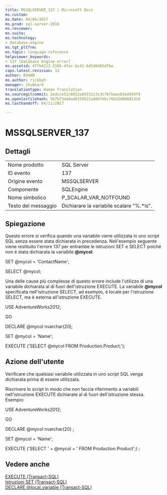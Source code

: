 ```yaml
---
title: MSSQLSERVER_137 | Microsoft Docs
ms.custom: 
ms.date: 04/04/2017
ms.prod: sql-server-2016
ms.reviewer: 
ms.suite: 
ms.technology:
- database-engine
ms.tgt_pltfrm: 
ms.topic: language-reference
helpviewer_keywords:
- 137 (Database Engine error)
ms.assetid: 47fb4212-2165-4fec-bc41-6d548465d7be
caps.latest.revision: 12
author: BYHAM
ms.author: rickbyh
manager: jhubbard
translationtype: Human Translation
ms.sourcegitcommit: 2edcce51c6822a89151c3c3c76fbaacb5edd54f4
ms.openlocfilehash: 5b7b73da0a46159521addd7ebc76b32d00881318
ms.lasthandoff: 04/11/2017

---
```

# <a name="mssqlserver137"></a>MSSQLSERVER_137
  
## <a name="details"></a>Dettagli  
  
|||  
|-|-|  
|Nome prodotto|SQL Server|  
|ID evento|137|  
|Origine evento|MSSQLSERVER|  
|Componente|SQLEngine|  
|Nome simbolico|P_SCALAR_VAR_NOTFOUND|  
|Testo del messaggio|Dichiarare la variabile scalare "%.*ls".|  
  
## <a name="explanation"></a>Spiegazione  
Questo errore si verifica quando una variabile viene utilizzata in uno script SQL senza essere stata dichiarata in precedenza. Nell'esempio seguente viene restituito l'errore 137 per entrambe le istruzioni SET e SELECT poiché non è stata dichiarata la variabile **@mycol**.  
  
SET @mycol = 'ContactName';  
  
SELECT @mycol;  
  
Una delle cause più complesse di questo errore include l'utilizzo di una variabile dichiarata al di fuori dell'istruzione EXECUTE. La variabile **@mycol** specificata nell'istruzione SELECT, ad esempio, è locale per l'istruzione SELECT, ma è esterna all'istruzione EXECUTE.  
  
USE AdventureWorks2012;  
  
GO  
  
DECLARE @mycol nvarchar(20);  
  
SET @mycol = 'Name';  
  
EXECUTE ('SELECT @mycol FROM Production.Product;');  
  
## <a name="user-action"></a>Azione dell'utente  
Verificare che qualsiasi variabile utilizzata in uno script SQL venga dichiarata prima di essere utilizzata.  
  
Riscrivere lo script in modo che non faccia riferimento a variabili nell'istruzione EXECUTE dichiarate al di fuori dell'istruzione stessa. Esempio:  
  
USE AdventureWorks2012;  
  
GO  
  
DECLARE @mycol nvarchar(20) ;  
  
SET @mycol = 'Name';  
  
EXECUTE ('SELECT ' + @mycol + ' FROM Production.Product';) ;  
  
## <a name="see-also"></a>Vedere anche  
[EXECUTE &#40;Transact-SQL&#41;](~/t-sql/language-elements/execute-transact-sql.md)  
[Istruzioni SET &#40;Transact-SQL&#41;](~/t-sql/statements/set-statements-transact-sql.md)  
[DECLARE @local_variable &#40;Transact-SQL&#41;](~/t-sql/language-elements/declare-local-variable-transact-sql.md)  
  

